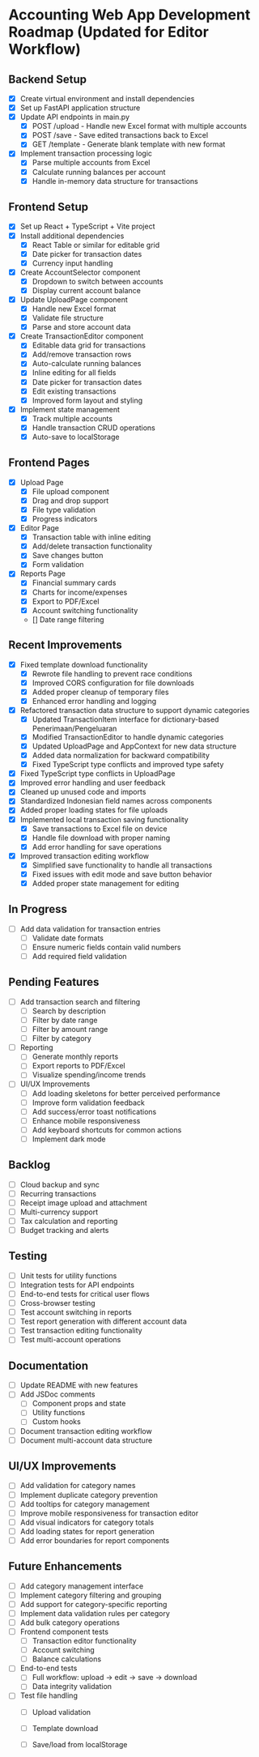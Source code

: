 # Accounting Web App Development Roadmap (Updated for Editor Workflow)

## Backend Setup
- [x] Create virtual environment and install dependencies
- [x] Set up FastAPI application structure
- [x] Update API endpoints in main.py
  - [x] POST /upload - Handle new Excel format with multiple accounts
  - [x] POST /save - Save edited transactions back to Excel
  - [x] GET /template - Generate blank template with new format
- [x] Implement transaction processing logic
  - [x] Parse multiple accounts from Excel
  - [x] Calculate running balances per account
  - [x] Handle in-memory data structure for transactions

## Frontend Setup
- [x] Set up React + TypeScript + Vite project
- [x] Install additional dependencies
  - [x] React Table or similar for editable grid
  - [x] Date picker for transaction dates
  - [x] Currency input handling
- [x] Create AccountSelector component
  - [x] Dropdown to switch between accounts
  - [x] Display current account balance
- [x] Update UploadPage component
  - [x] Handle new Excel format
  - [x] Validate file structure
  - [x] Parse and store account data
- [x] Create TransactionEditor component
  - [x] Editable data grid for transactions
  - [x] Add/remove transaction rows
  - [x] Auto-calculate running balances
  - [x] Inline editing for all fields
  - [x] Date picker for transaction dates
  - [x] Edit existing transactions
  - [x] Improved form layout and styling
- [x] Implement state management
  - [x] Track multiple accounts
  - [x] Handle transaction CRUD operations
  - [x] Auto-save to localStorage

## Frontend Pages
- [x] Upload Page
  - [x] File upload component
  - [x] Drag and drop support
  - [x] File type validation
  - [x] Progress indicators
- [x] Editor Page
  - [x] Transaction table with inline editing
  - [x] Add/delete transaction functionality
  - [x] Save changes button
  - [x] Form validation
- [x] Reports Page
  - [x] Financial summary cards
  - [x] Charts for income/expenses
  - [x] Export to PDF/Excel
  - [x] Account switching functionality
  - [] Date range filtering

## Recent Improvements
- [x] Fixed template download functionality
  - [x] Rewrote file handling to prevent race conditions
  - [x] Improved CORS configuration for file downloads
  - [x] Added proper cleanup of temporary files
  - [x] Enhanced error handling and logging
- [x] Refactored transaction data structure to support dynamic categories
  - [x] Updated TransactionItem interface for dictionary-based Penerimaan/Pengeluaran
  - [x] Modified TransactionEditor to handle dynamic categories
  - [x] Updated UploadPage and AppContext for new data structure
  - [x] Added data normalization for backward compatibility
  - [x] Fixed TypeScript type conflicts and improved type safety
- [x] Fixed TypeScript type conflicts in UploadPage
- [x] Improved error handling and user feedback
- [x] Cleaned up unused code and imports
- [x] Standardized Indonesian field names across components
- [x] Added proper loading states for file uploads
- [x] Implemented local transaction saving functionality
  - [x] Save transactions to Excel file on device
  - [x] Handle file download with proper naming
  - [x] Add error handling for save operations
- [x] Improved transaction editing workflow
  - [x] Simplified save functionality to handle all transactions
  - [x] Fixed issues with edit mode and save button behavior
  - [x] Added proper state management for editing

## In Progress
- [ ] Add data validation for transaction entries
  - [ ] Validate date formats
  - [ ] Ensure numeric fields contain valid numbers
  - [ ] Add required field validation

## Pending Features
- [ ] Add transaction search and filtering
  - [ ] Search by description
  - [ ] Filter by date range
  - [ ] Filter by amount range
  - [ ] Filter by category

- [ ] Reporting
  - [ ] Generate monthly reports
  - [ ] Export reports to PDF/Excel
  - [ ] Visualize spending/income trends

- [ ] UI/UX Improvements
  - [ ] Add loading skeletons for better perceived performance
  - [ ] Improve form validation feedback
  - [ ] Add success/error toast notifications
  - [ ] Enhance mobile responsiveness
  - [ ] Add keyboard shortcuts for common actions
  - [ ] Implement dark mode

## Backlog
- [ ] Cloud backup and sync
- [ ] Recurring transactions
- [ ] Receipt image upload and attachment
- [ ] Multi-currency support
- [ ] Tax calculation and reporting
- [ ] Budget tracking and alerts

## Testing
- [ ] Unit tests for utility functions
- [ ] Integration tests for API endpoints
- [ ] End-to-end tests for critical user flows
- [ ] Cross-browser testing
- [ ] Test account switching in reports
- [ ] Test report generation with different account data
- [ ] Test transaction editing functionality
- [ ] Test multi-account operations

## Documentation
- [ ] Update README with new features
- [ ] Add JSDoc comments
  - [ ] Component props and state
  - [ ] Utility functions
  - [ ] Custom hooks
- [ ] Document transaction editing workflow
- [ ] Document multi-account data structure

## UI/UX Improvements
- [ ] Add validation for category names
- [ ] Implement duplicate category prevention
- [ ] Add tooltips for category management
- [ ] Improve mobile responsiveness for transaction editor
- [ ] Add visual indicators for category totals
- [ ] Add loading states for report generation
- [ ] Add error boundaries for report components

## Future Enhancements
- [ ] Add category management interface
- [ ] Implement category filtering and grouping
- [ ] Add support for category-specific reporting
- [ ] Implement data validation rules per category
- [ ] Add bulk category operations
- [ ] Frontend component tests
  - [ ] Transaction editor functionality
  - [ ] Account switching
  - [ ] Balance calculations
- [ ] End-to-end tests
  - [ ] Full workflow: upload → edit → save → download
  - [ ] Data integrity validation
- [ ] Test file handling
  - [ ] Upload validation
  - [ ] Template download
  - [ ] Save/load from localStorage





